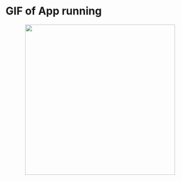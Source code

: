 # GIF of App running 

<div align="center">
<img src="https://user-images.githubusercontent.com/95677248/168959309-1cefeccd-cd39-4218-a24f-3733e9553581.gif" height="400px" width="400px" />
</div>
